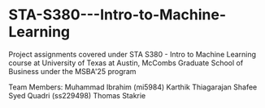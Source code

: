 # STA-S380---Intro-to-Machine-Learning
Project assignments covered under STA S380 - Intro to Machine Learning course at University of Texas at Austin, McCombs Graduate School of Business under the MSBA'25 program

Team Members:
Muhammad Ibrahim (mi5984)
Karthik Thiagarajan 
Shafee Syed Quadri (ss229498)
Thomas Stakrie
